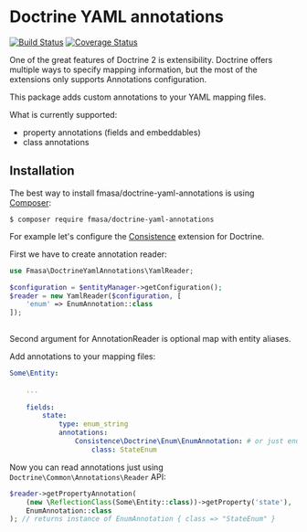 # Doctrine YAML annotations
[![Build Status](https://img.shields.io/travis/fmasa/doctrine-yaml-annotations/master.svg)](https://travis-ci.org/fmasa/doctrine-yaml-annotations)
[![Coverage Status](https://img.shields.io/coveralls/fmasa/doctrine-yaml-annotations/master.svg)](https://coveralls.io/github/fmasa/doctrine-yaml-annotations?branch=master)

One of the great features of Doctrine 2 is extensibility.
Doctrine offers multiple ways to specify mapping information,
but the most of the extensions only supports Annotations configuration.

This package adds custom annotations to your YAML mapping files.

What is currently supported:
- property annotations (fields and embeddables)
- class annotations

## Installation
The best way to install fmasa/doctrine-yaml-annotations is using [Composer](https://getcomposer.org/):

    $ composer require fmasa/doctrine-yaml-annotations

For example let's configure the [Consistence](https://github.com/consistence/consistence-doctrine) extension for Doctrine.

First we have to create annotation reader:
```php
use Fmasa\DoctrineYamlAnnotations\YamlReader;

$configuration = $entityManager->getConfiguration();
$reader = new YamlReader($configuration, [
    'enum' => EnumAnnotation::class
]);
    
```
Second argument for AnnotationReader is optional map with entity aliases.

Add annotations to your mapping files:
```yaml
Some\Entity:
    
    ...
    
    fields:
        state:
            type: enum_string
            annotations:
                Consistence\Doctrine\Enum\EnumAnnotation: # or just enum
                    class: StateEnum
```

Now you can read annotations just using `Doctrine\Common\Annotations\Reader` API:
```php
$reader->getPropertyAnnotation(
    (new \ReflectionClass(Some\Entity::class))->getProperty('state'),
    EnumAnnotation::class
); // returns instance of EnumAnnotation { class => "StateEnum" }
```
